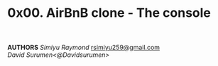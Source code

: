 # 0x00. AirBnB clone - The console<BR><br>

<b>AUTHORS</b>
<i>Simiyu Raymond</i> <rsimiyu259@gmail.com><br>
<i>David Surumen<@Davidsurumen>
